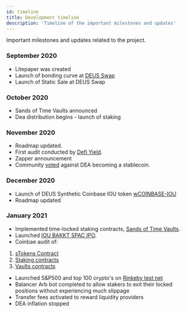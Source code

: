 ```yaml
---
id: timeline
title: Development timeline
description: 'Timeline of the important milestones and updates'
---
```

Important milestones and updates related to the project.


### September 2020
- Litepaper was created
- Launch of bonding curve at [DEUS Swap](https://app.deus.finance/swap)
- Launch of Static Sale at DEUS Swap

### October 2020
- Sands of Time Vaults announced
- Dea distribution begins - launch of staking

### November 2020

- Roadmap updated.
- First audit conducted by [Defi Yield](https://defiyield.info/assets/pdf/Deus.finance.new.pdf).
- Zapper announcement
- Community [voted](https://t.me/deusfinance/33986) against DEA becoming a stablecoin.



### December 2020
- Launch of DEUS Synthetic Coinbase IOU token [wCOINBASE-IOU](https://app.deus.finance/coinbase)
- Roadmap updated

### January 2021

- Implemented time-locked staking contracts, [Sands of Time Vaults](https://app.deus.finance/vaults). 
- Launched [IOU BAKKT SPAC IPO](https://app.deus.finance/bakkt).
- Coinbae audit of:
1. [sTokens Contract](https://coinbae.org/media/files/audit_File_Vv67KcySJw/Deus%20Finance%20Sandtoken%20Audit.pdf)
2. [Staking contracts](https://coinbae.org/media/files/audit_File_IcoOGFNHeX/Deus%20Finance%20DEAStaking%20Pool%20Audit.pdf)
3. [Vaults contracts](https://coinbae.org/media/files/audit_File_6x5JY82PyC/Deus%20Finance%20Vault%20Audit.pdf)

- Launched S&P500 and top 100 crypto's on [Rinkeby test net](https://test.deus.finance/synchronizer/)
- Balancer Arb bot completed to allow stakers to exit their locked positions without experiencing much slippage
- Transfer fees activated to reward liquidity providers
- DEA inflation stopped
